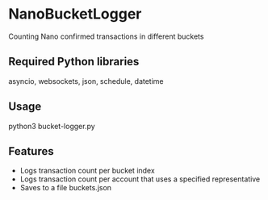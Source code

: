 # NanoBucketLogger
Counting Nano confirmed transactions in different buckets

## Required Python libraries
asyncio, websockets, json, schedule, datetime

## Usage
python3 bucket-logger.py

## Features
* Logs transaction count per bucket index
* Logs transaction count per account that uses a specified representative
* Saves to a file buckets.json

